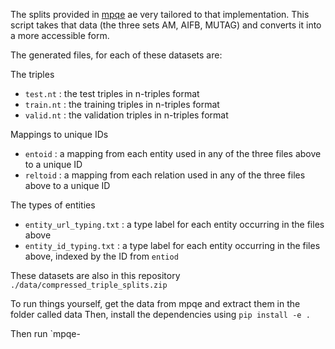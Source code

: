 
The splits provided in [mpqe](https://github.com/dfdazac/mpqe) ae very tailored to that implementation.
This script takes that data (the three sets AM, AIFB, MUTAG) and converts it into a more accessible form.

The generated files, for each of these datasets are:

The triples

* `test.nt` : the test triples in n-triples format
* `train.nt` : the training triples in n-triples format
* `valid.nt` : the validation triples in n-triples format

Mappings to unique IDs

* `entoid` : a mapping from each entity used in any of the three files above to a unique ID
* `reltoid`  : a mapping from each relation used in any of the three files above to a unique ID

The types of entities

* `entity_url_typing.txt` : a type label for each entity occurring in the files above
* `entity_id_typing.txt` : a type label for each entity occurring in the files above, indexed by the ID from `entiod`

These datasets are also in this repository `./data/compressed_triple_splits.zip`

To run things yourself, get the data from mpqe and extract them in the folder called data
Then, install the dependencies using
`pip install -e .`

Then run
`mpqe-

